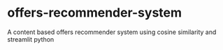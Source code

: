 # offers-recommender-system
A content based offers recommender system using cosine similarity and streamlit python
